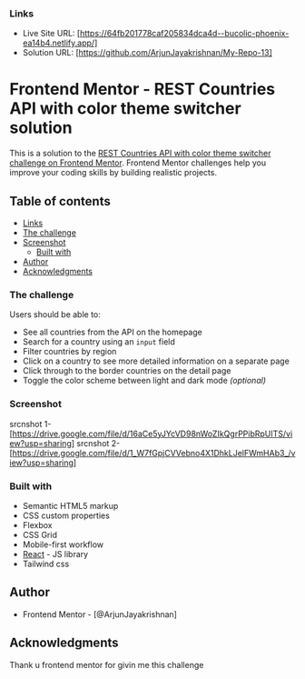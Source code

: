 ### Links

- Live Site URL: [https://64fb201778caf205834dca4d--bucolic-phoenix-ea14b4.netlify.app/]
- Solution URL: [https://github.com/ArjunJayakrishnan/My-Repo-13]

# Frontend Mentor - REST Countries API with color theme switcher solution

This is a solution to the [REST Countries API with color theme switcher challenge on Frontend Mentor](https://www.frontendmentor.io/challenges/rest-countries-api-with-color-theme-switcher-5cacc469fec04111f7b848ca). Frontend Mentor challenges help you improve your coding skills by building realistic projects.

## Table of contents

- [Links](#links)
- [The challenge](#the-challenge)
- [Screenshot](#screenshot)
  - [Built with](#built-with)
- [Author](#author)
- [Acknowledgments](#acknowledgments)

### The challenge

Users should be able to:

- See all countries from the API on the homepage
- Search for a country using an `input` field
- Filter countries by region
- Click on a country to see more detailed information on a separate page
- Click through to the border countries on the detail page
- Toggle the color scheme between light and dark mode _(optional)_

### Screenshot

srcnshot 1- [https://drive.google.com/file/d/16aCe5yJYcVD98nWoZIkQgrPPibRpUITS/view?usp=sharing]
srcnshot 2- [https://drive.google.com/file/d/1_W7fGpjCVVebno4X1DhkLJelFWmHAb3_/view?usp=sharing]

### Built with

- Semantic HTML5 markup
- CSS custom properties
- Flexbox
- CSS Grid
- Mobile-first workflow
- [React](https://reactjs.org/) - JS library
- Tailwind css

## Author

- Frontend Mentor - [@ArjunJayakrishnan]

## Acknowledgments

Thank u frontend mentor for givin me this challenge
